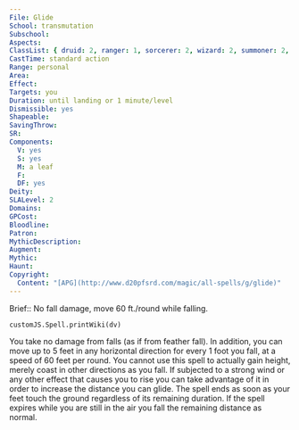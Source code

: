 ```yaml
---
File: Glide
School: transmutation
Subschool: 
Aspects: 
ClassList: { druid: 2, ranger: 1, sorcerer: 2, wizard: 2, summoner: 2, unchained summoner: 2, witch: 2, shaman: 2, occultist: 2, psychic: 2 }
CastTime: standard action
Range: personal
Area: 
Effect: 
Targets: you
Duration: until landing or 1 minute/level
Dismissible: yes
Shapeable: 
SavingThrow: 
SR: 
Components:
  V: yes
  S: yes
  M: a leaf
  F: 
  DF: yes
Deity: 
SLALevel: 2
Domains: 
GPCost: 
Bloodline: 
Patron: 
MythicDescription: 
Augment: 
Mythic: 
Haunt: 
Copyright:
  Content: "[APG](http://www.d20pfsrd.com/magic/all-spells/g/glide)"
---
```

Brief:: No fall damage, move 60 ft./round while falling.

```dataviewjs
customJS.Spell.printWiki(dv)
```

You take no damage from falls (as if from feather fall). In addition, you can move up to 5 feet in any horizontal direction for every 1 foot you fall, at a speed of 60 feet per round. You cannot use this spell to actually gain height, merely coast in other directions as you fall. If subjected to a strong wind or any other effect that causes you to rise you can take advantage of it in order to increase the distance you can glide. The spell ends as soon as your feet touch the ground regardless of its remaining duration. If the spell expires while you are still in the air you fall the remaining distance as normal.
